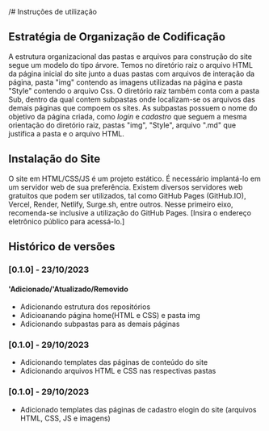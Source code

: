 /# Instruções de utilização

## Estratégia de Organização de Codificação 

A estrutura organizacional das pastas e arquivos para construção do site segue um modelo do tipo árvore. Temos no diretório raiz o arquivo HTML da página inicial do site junto a duas pastas com arquivos de interação da página, pasta "img" contendo as imagens utilizadas na página e pasta "Style" contendo o arquivo Css. O diretório raiz também conta com a pasta Sub, dentro da qual contem subpastas onde localizam-se os arquivos das demais páginas que compoem os sites. As subpastas possuem o nome do objetivo da página criada, como *login* e *cadastro* que seguem a mesma orientação do diretório raiz, pastas "img", "Style", arquivo ".md" que justifica a pasta e o arquivo HTML. 

## Instalação do Site

O site em HTML/CSS/JS é um projeto estático. É necessário implantá-lo em um servidor web de sua preferência. Existem diversos servidores web gratuitos que podem ser utilizados, tal como GitHub Pages (GitHub.IO), Vercel, Render, Netlify, Surge.sh, entre outros. Nesse primeiro eixo, recomenda-se inclusive a utilização do GitHub Pages. [Insira o endereço eletrônico público para acessá-lo.] 

## Histórico de versões

### [0.1.0] - 23/10/2023
#### 'Adicionado/'Atualizado/Removido
- Adicionando estrutura dos repositórios
- Adicioanando página home(HTML e CSS) e pasta img
- Adicionando subpastas para as demais páginas
### [0.1.0] - 29/10/2023
- Adicionando templates das páginas de conteúdo do site
- Adicionando arquivos HTML e CSS nas respectivas pastas
### [0.1.0] - 29/10/2023
- Adicionado templates das páginas de cadastro elogin do site (arquivos HTML, CSS, JS e imagens)
  
